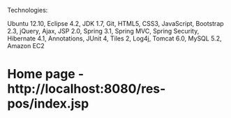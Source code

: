 Technologies:

Ubuntu 12.10, Eclipse 4.2, JDK 1.7, Git, HTML5, CSS3, JavaScript, Bootstrap 2.3, jQuery, Ajax, JSP 2.0, Spring 3.1, Spring MVC, Spring Security, Hibernate 4.1, Annotations, JUnit 4, Tiles 2, Log4j, Tomcat 6.0, MySQL 5.2, Amazon EC2

Home page - http://localhost:8080/res-pos/index.jsp
===========
